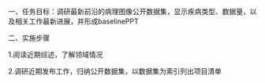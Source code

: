 一、任务目标：调研最新前沿的病理图像公开数据集，显示疾病类型、数据量，以及相关工作最新进展，并形成baselinePPT

二、实施步骤

1.阅读近期综述，了解领域情况

2.调研近期发布工作，归纳公开数据集，以数据集为索引列出项目清单

